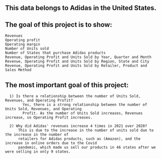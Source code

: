## This data belongs to Adidas in the United States.
## The goal of this project is to show:
    Revenues
    Operating profit
    Operating margin
    Number of Units sold
    Number of States that purchase Adidas products
    Revenue, Operating Profit and Units Sold by Year, Quarter and Month
    Revenue, Operating Profit and Units Sold by Region, State and City
    Revenue, Operating Profit and Units Sold by Retailer, Product and Sales Method

## The most important goal of this project:
      1) Is there a relationship between the number of Units Sold, Revenues, and Operating Profit?
            Yes, there is a strong relationship between the number of Units Sold, Revenues, and Operating 
            Profit. As the number of Units Sold increases, Revenues increase, so Operating Profit increases.

      2) Why did Adidas' revenues increase 4 times in 2021 over 2020?
          This is due to the increase in the number of units sold due to the increase in the number of 
          retailers for Adidas products, such as (Amazon), and the increase in online orders due to the Covid 
          pandemic, which made us sell our products in 46 states after we were selling in only 9 states.
